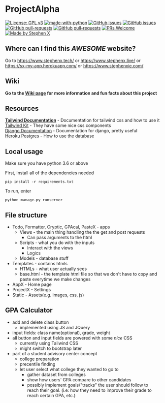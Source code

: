 # ProjectAlpha
[![License: GPL v3](https://img.shields.io/badge/License-GPLv3-blue.svg)](https://www.gnu.org/licenses/gpl-3.0) [![made-with-python](https://img.shields.io/badge/Made%20with-Python-1f425f.svg)](https://www.python.org/) [![GitHub issues](https://img.shields.io/github/issues/QLSCO/ProjectAlpha)](https://GitHub.com/QLSCO/ProjectAlpha/issues/) [![GitHub issues](https://img.shields.io/github/issues-closed/QLSCO/ProjectAlpha)](https://github.com/QLSCO/ProjectAlpha/issues?q=is%3Aissue+is%3Aclosed) [![GitHub pull-requests](https://img.shields.io/github/issues-pr/QLSCO/ProjectAlpha.svg)](https://GitHub.com/QLSCO/ProjectAlpha/pulls/) [![GitHub pull-requests](https://img.shields.io/github/issues-pr-closed/QLSCO/ProjectAlpha.svg)](https://github.com/QLSCO/ProjectAlpha/pulls?q=is%3Apr+is%3Aclosed) [![PRs Welcome](https://img.shields.io/badge/PRs-welcome-brightgreen.svg?style=flat-square)](http://makeapullrequest.com) [![Made by Stephen X](https://img.shields.io/badge/Made%20by-Stephen%20X-orange)](https://github.com/StephenXie)
## Where can I find this *AWESOME* website?
Go to https://www.stephenx.tech/ or https://www.stephenx.live/ or https://sx-my-app.herokuapp.com/ or https://www.stephenxie.com/
## Wiki
**Go to the [Wiki page](https://github.com/QLSCO/ProjectAlpha/wiki) for more information and fun facts about this project**
## Resources
**[Tailwind Documentation](https://tailwindcss.com/docs)** - Documentation for tailwind css and how to use it  
[Tailwind Kit](https://www.tailwind-kit.com/) - They have some nice css components  
[Django Documentation](https://docs.djangoproject.com/en/3.1/) - Documentation for django, pretty useful  
[Heroku Postgres](https://devcenter.heroku.com/articles/heroku-postgresql) - How to use the database  
## Local usage
Make sure you have python 3.6 or above  

First, install all of the dependencies needed  
```
pip install -r requirements.txt
```
To run, enter
```
python manage.py runserver
```
## File structure
- Todo, Formatter, Cryptic, GPAcal, PasteX - apps
  - Views - the main thing handling the the get and post requests
    - Can pass arguments to the html  
  - Scripts - what you do with the inputs
    - Interact with the views
    - Logics
  - Models - database stuff
- Templates - contains htmls
  - HTMLs - what user actually sees
  - base.html - the template html file so that we don't have to copy and paste everytime we make changes   
- AppX - Home page
- ProjectX - Settings
- Static - Assets(e.g. images, css, js)
## GPA Calculator
- add and delete class button
  - implemented using JS and JQuery
- input fields: class name(optional), grade, weight
- all button and input fields are powered with some *nice* CSS
  - currently using Tailwind CSS
  - might switch to bootstrap later
- part of a student advisory center concept
  - college preparation
  - precentile finding
  - let user select what college they wanted to go to
    - gather dataset from colleges
    - show how users' GPA compare to other candidates
    - possibly implement goals/"tracks" the user should follow to reach their goal. (i.e: how they need to improve their grade to reach certain GPA, etc.)
